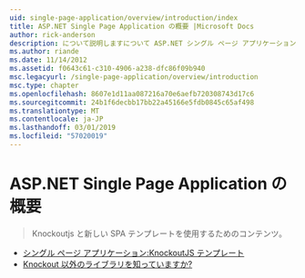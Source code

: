 ```yaml
---
uid: single-page-application/overview/introduction/index
title: ASP.NET Single Page Application の概要 |Microsoft Docs
author: rick-anderson
description: について説明しますについて ASP.NET シングル ページ アプリケーション ASP.NET シングル ページ アプリケーション (SPA) を使用して、重要なクライアント側 interacti を含むアプリケーションを構築できます.
ms.author: riande
ms.date: 11/14/2012
ms.assetid: f0643c61-c310-4906-a238-dfc86f09b940
msc.legacyurl: /single-page-application/overview/introduction
msc.type: chapter
ms.openlocfilehash: 8607e1d11aa087216a70e6aefb720308743d17c6
ms.sourcegitcommit: 24b1f6decbb17bb22a45166e5fdb0845c65af498
ms.translationtype: MT
ms.contentlocale: ja-JP
ms.lasthandoff: 03/01/2019
ms.locfileid: "57020019"
---
```

<a name="introduction-to-aspnet-single-page-application"></a>ASP.NET Single Page Application の概要
====================
> Knockoutjs と新しい SPA テンプレートを使用するためのコンテンツ。


- [シングル ページ アプリケーション:KnockoutJS テンプレート](knockoutjs-template.md)
- [Knockout 以外のライブラリを知っていますか?](other-libraries.md)
